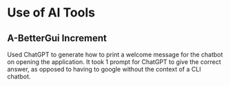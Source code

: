 # Use of AI Tools
## A-BetterGui Increment
Used ChatGPT to generate how to print a welcome message for the chatbot on opening the application. It took 1 prompt for ChatGPT to give the correct answer, as opposed to having to google without the context of a CLI chatbot.
